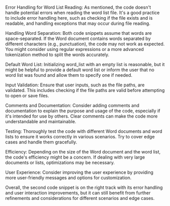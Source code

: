 Error Handling for Word List Reading: As mentioned, the code doesn't handle potential errors when reading the word list file. It's a good practice to include error handling here, such as checking if the file exists and is readable, and handling exceptions that may occur during file reading.

Handling Word Separation: Both code snippets assume that words are space-separated. If the Word document contains words separated by different characters (e.g., punctuation), the code may not work as expected. You might consider using regular expressions or a more advanced tokenization method to split the words accurately.

Default Word List: Initializing word_list with an empty list is reasonable, but it might be helpful to provide a default word list or inform the user that no word list was found and allow them to specify one if needed.

Input Validation: Ensure that user inputs, such as the file paths, are validated. This includes checking if the file paths are valid before attempting to open or save files.

Comments and Documentation: Consider adding comments and documentation to explain the purpose and usage of the code, especially if it's intended for use by others. Clear comments can make the code more understandable and maintainable.

Testing: Thoroughly test the code with different Word documents and word lists to ensure it works correctly in various scenarios. Try to cover edge cases and handle them gracefully.

Efficiency: Depending on the size of the Word document and the word list, the code's efficiency might be a concern. If dealing with very large documents or lists, optimizations may be necessary.

User Experience: Consider improving the user experience by providing more user-friendly messages and options for customization.

Overall, the second code snippet is on the right track with its error handling and user interaction improvements, but it can still benefit from further refinements and considerations for different scenarios and edge cases.
